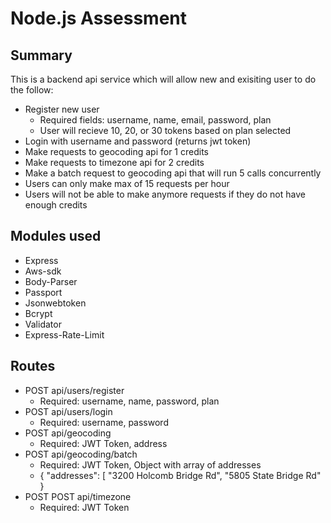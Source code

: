 # Node.js Assessment

## Summary
This is a backend api service which will allow new and exisiting user to do the follow:
* Register new user
  * Required fields: username, name, email, password, plan
  * User will recieve 10, 20, or 30 tokens based on plan selected
* Login with username and password (returns jwt token)
* Make requests to geocoding api for 1 credits
* Make requests to timezone api for 2 credits
* Make a batch request to geocoding api that will run 5 calls concurrently
* Users can only make max of 15 requests per hour
* Users will not be able to make anymore requests if they do not have enough credits

## Modules used
* Express
* Aws-sdk
* Body-Parser
* Passport
* Jsonwebtoken
* Bcrypt
* Validator
* Express-Rate-Limit

## Routes
* POST api/users/register
  - Required: username, name, password, plan
* POST api/users/login
  - Required: username, password
* POST api/geocoding
  - Required: JWT Token, address
* POST api/geocoding/batch
  - Required: JWT Token, Object with array of addresses
  - { "addresses": [ "3200 Holcomb Bridge Rd", "5805 State Bridge Rd" }
* POST POST api/timezone
  - Required: JWT Token
